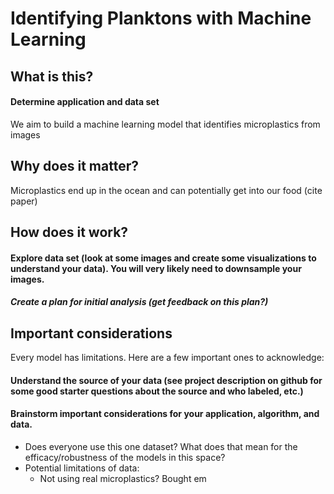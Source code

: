 # Identifying Planktons with Machine Learning

## What is this?
#### Determine application and data set
We aim to build a machine learning model that identifies microplastics from images

## Why does it matter?
Microplastics end up in the ocean and can potentially get into our food
(cite paper)

## How does it work?
#### Explore data set (look at some images and create some visualizations to understand your data). You will very likely need to downsample your images.

##### Create a plan for initial analysis (get feedback on this plan?)

## Important considerations
Every model has limitations. Here are a few important ones to acknowledge:

#### Understand the source of your data (see project description on github for some good starter questions about the source and who labeled, etc.)

#### Brainstorm important considerations for your application, algorithm, and data.
- Does everyone use this one dataset? What does that mean for the efficacy/robustness of the models in this space?
- Potential limitations of data:
  - Not using real microplastics? Bought em
